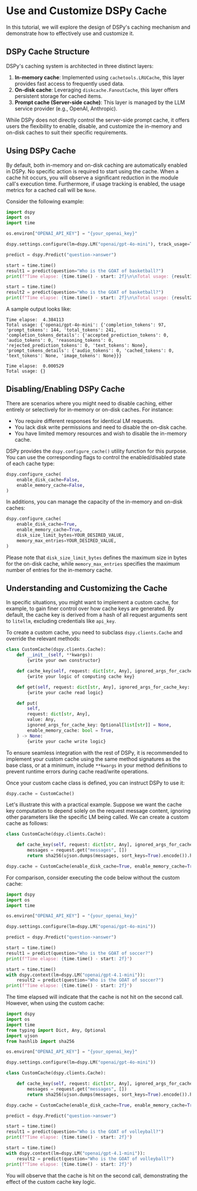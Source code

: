 # Use and Customize DSPy Cache

In this tutorial, we will explore the design of DSPy's caching mechanism and demonstrate how to effectively use and customize it.

## DSPy Cache Structure

DSPy's caching system is architected in three distinct layers:

1.  **In-memory cache**: Implemented using `cachetools.LRUCache`, this layer provides fast access to frequently used data.
2.  **On-disk cache**: Leveraging `diskcache.FanoutCache`, this layer offers persistent storage for cached items.
3.  **Prompt cache (Server-side cache)**: This layer is managed by the LLM service provider (e.g., OpenAI, Anthropic).

While DSPy does not directly control the server-side prompt cache, it offers users the flexibility to enable, disable, and customize the in-memory and on-disk caches to suit their specific requirements.

## Using DSPy Cache

By default, both in-memory and on-disk caching are automatically enabled in DSPy. No specific action is required to start using the cache. When a cache hit occurs, you will observe a significant reduction in the module call's execution time. Furthermore, if usage tracking is enabled, the usage metrics for a cached call will be `None`.

Consider the following example:

```python
import dspy
import os
import time

os.environ["OPENAI_API_KEY"] = "{your_openai_key}"

dspy.settings.configure(lm=dspy.LM("openai/gpt-4o-mini"), track_usage=True)

predict = dspy.Predict("question->answer")

start = time.time()
result1 = predict(question="Who is the GOAT of basketball?")
print(f"Time elapse: {time.time() - start: 2f}\n\nTotal usage: {result1.get_lm_usage()}")

start = time.time()
result2 = predict(question="Who is the GOAT of basketball?")
print(f"Time elapse: {time.time() - start: 2f}\n\nTotal usage: {result2.get_lm_usage()}")
```

A sample output looks like:

```
Time elapse:  4.384113
Total usage: {'openai/gpt-4o-mini': {'completion_tokens': 97, 'prompt_tokens': 144, 'total_tokens': 241, 'completion_tokens_details': {'accepted_prediction_tokens': 0, 'audio_tokens': 0, 'reasoning_tokens': 0, 'rejected_prediction_tokens': 0, 'text_tokens': None}, 'prompt_tokens_details': {'audio_tokens': 0, 'cached_tokens': 0, 'text_tokens': None, 'image_tokens': None}}}

Time elapse:  0.000529
Total usage: {}
```

## Disabling/Enabling DSPy Cache

There are scenarios where you might need to disable caching, either entirely or selectively for in-memory or on-disk caches. For instance:

- You require different responses for identical LM requests.
- You lack disk write permissions and need to disable the on-disk cache.
- You have limited memory resources and wish to disable the in-memory cache.

DSPy provides the `dspy.configure_cache()` utility function for this purpose. You can use the corresponding flags to control the enabled/disabled state of each cache type:

```python
dspy.configure_cache(
    enable_disk_cache=False,
    enable_memory_cache=False,
)
```

In additions, you can manage the capacity of the in-memory and on-disk caches:

```python
dspy.configure_cache(
    enable_disk_cache=True,
    enable_memory_cache=True,
    disk_size_limit_bytes=YOUR_DESIRED_VALUE,
    memory_max_entries=YOUR_DESIRED_VALUE,
)
```

Please note that `disk_size_limit_bytes` defines the maximum size in bytes for the on-disk cache, while `memory_max_entries` specifies the maximum number of entries for the in-memory cache.

## Understanding and Customizing the Cache

In specific situations, you might want to implement a custom cache, for example, to gain finer control over how cache keys are generated. By default, the cache key is derived from a hash of all request arguments sent to `litellm`, excluding credentials like `api_key`.

To create a custom cache, you need to subclass `dspy.clients.Cache` and override the relevant methods:

```python
class CustomCache(dspy.clients.Cache):
    def __init__(self, **kwargs):
        {write your own constructor}

    def cache_key(self, request: dict[str, Any], ignored_args_for_cache_key: Optional[list[str]] = None) -> str:
        {write your logic of computing cache key}

    def get(self, request: dict[str, Any], ignored_args_for_cache_key: Optional[list[str]] = None) -> Any:
        {write your cache read logic}

    def put(
        self,
        request: dict[str, Any],
        value: Any,
        ignored_args_for_cache_key: Optional[list[str]] = None,
        enable_memory_cache: bool = True,
    ) -> None:
        {write your cache write logic}
```

To ensure seamless integration with the rest of DSPy, it is recommended to implement your custom cache using the same method signatures as the base class, or at a minimum, include `**kwargs` in your method definitions to prevent runtime errors during cache read/write operations.

Once your custom cache class is defined, you can instruct DSPy to use it:

```python
dspy.cache = CustomCache()
```

Let's illustrate this with a practical example. Suppose we want the cache key computation to depend solely on the request message content, ignoring other parameters like the specific LM being called. We can create a custom cache as follows:

```python
class CustomCache(dspy.clients.Cache):

    def cache_key(self, request: dict[str, Any], ignored_args_for_cache_key: Optional[list[str]] = None) -> str:
        messages = request.get("messages", [])
        return sha256(ujson.dumps(messages, sort_keys=True).encode()).hexdigest()

dspy.cache = CustomCache(enable_disk_cache=True, enable_memory_cache=True, disk_cache_dir=dspy.clients.DISK_CACHE_DIR)
```

For comparison, consider executing the code below without the custom cache:

```python
import dspy
import os
import time

os.environ["OPENAI_API_KEY"] = "{your_openai_key}"

dspy.settings.configure(lm=dspy.LM("openai/gpt-4o-mini"))

predict = dspy.Predict("question->answer")

start = time.time()
result1 = predict(question="Who is the GOAT of soccer?")
print(f"Time elapse: {time.time() - start: 2f}")

start = time.time()
with dspy.context(lm=dspy.LM("openai/gpt-4.1-mini")):
    result2 = predict(question="Who is the GOAT of soccer?")
print(f"Time elapse: {time.time() - start: 2f}")
```

The time elapsed will indicate that the cache is not hit on the second call. However, when using the custom cache:

```python
import dspy
import os
import time
from typing import Dict, Any, Optional
import ujson
from hashlib import sha256

os.environ["OPENAI_API_KEY"] = "{your_openai_key}"

dspy.settings.configure(lm=dspy.LM("openai/gpt-4o-mini"))

class CustomCache(dspy.clients.Cache):

    def cache_key(self, request: dict[str, Any], ignored_args_for_cache_key: Optional[list[str]] = None) -> str:
        messages = request.get("messages", [])
        return sha256(ujson.dumps(messages, sort_keys=True).encode()).hexdigest()

dspy.cache = CustomCache(enable_disk_cache=True, enable_memory_cache=True, disk_cache_dir=dspy.clients.DISK_CACHE_DIR)

predict = dspy.Predict("question->answer")

start = time.time()
result1 = predict(question="Who is the GOAT of volleyball?")
print(f"Time elapse: {time.time() - start: 2f}")

start = time.time()
with dspy.context(lm=dspy.LM("openai/gpt-4.1-mini")):
    result2 = predict(question="Who is the GOAT of volleyball?")
print(f"Time elapse: {time.time() - start: 2f}")
```

You will observe that the cache is hit on the second call, demonstrating the effect of the custom cache key logic.